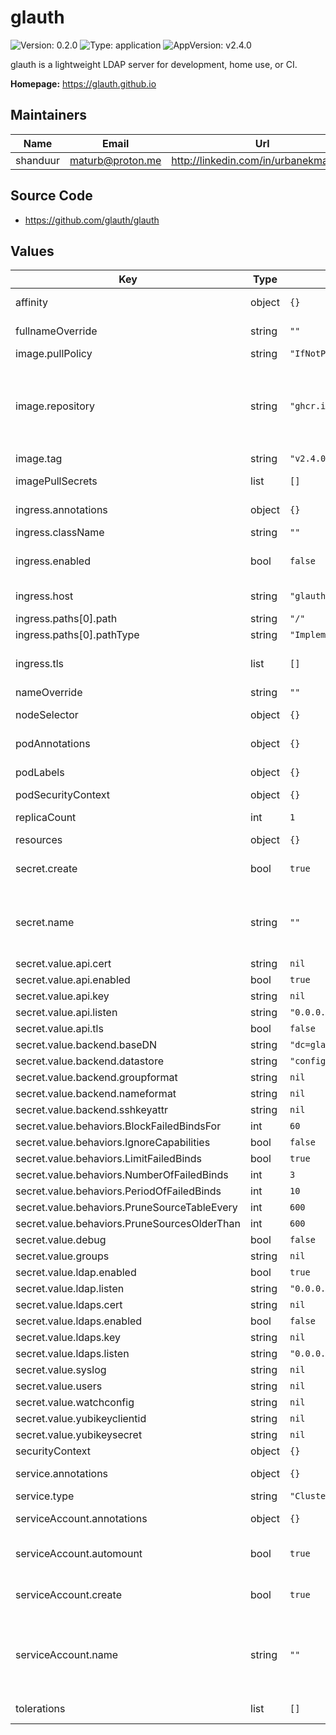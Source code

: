 # glauth

![Version: 0.2.0](https://img.shields.io/badge/Version-0.2.0-informational?style=flat) ![Type: application](https://img.shields.io/badge/Type-application-informational?style=flat) ![AppVersion: v2.4.0](https://img.shields.io/badge/AppVersion-v2.4.0-informational?style=flat)

glauth is a lightweight LDAP server for development, home use, or CI.

**Homepage:** <https://glauth.github.io>

## Maintainers

| Name | Email | Url |
| ---- | ------ | --- |
| shanduur | <maturb@proton.me> | <http://linkedin.com/in/urbanekmateusz> |

## Source Code

* <https://github.com/glauth/glauth>

## Values

| Key | Type | Default | Description |
|-----|------|---------|-------------|
| affinity | object | `{}` | Affinity settings for the pods. |
| fullnameOverride | string | `""` | Override for the full name. |
| image.pullPolicy | string | `"IfNotPresent"` | Image pull policy. |
| image.repository | string | `"ghcr.io/glauth/glauth"` | Registry and repository for the glauth image. If you want extra functionality, set repository to `ghcr.io/glauth/glauth-plugins`. |
| image.tag | string | `"v2.4.0"` | Tag for the image. |
| imagePullSecrets | list | `[]` | Secrets for pulling images. |
| ingress.annotations | object | `{}` | Annotations to add to the ingress. |
| ingress.className | string | `""` | Ingress class name. |
| ingress.enabled | bool | `false` | Specifies whether ingress should be enabled. |
| ingress.host | string | `"glauth.example.local"` | Ingress host configuration. |
| ingress.paths[0].path | string | `"/"` |  |
| ingress.paths[0].pathType | string | `"ImplementationSpecific"` |  |
| ingress.tls | list | `[]` | List of TLS configurations for the ingress. |
| nameOverride | string | `""` | Override for the name. |
| nodeSelector | object | `{}` | Node selector for the pods. |
| podAnnotations | object | `{}` | Annotations to be added to the pods. |
| podLabels | object | `{}` | Labels to be added to the pods. |
| podSecurityContext | object | `{}` |  |
| replicaCount | int | `1` | Number of replicas for the deployment. |
| resources | object | `{}` |  |
| secret.create | bool | `true` | Specifies whether a secret should be created. |
| secret.name | string | `""` | Specifies name of a secret used to configure the glauth. If not filled, uses full name. |
| secret.value.api.cert | string | `nil` |  |
| secret.value.api.enabled | bool | `true` |  |
| secret.value.api.key | string | `nil` |  |
| secret.value.api.listen | string | `"0.0.0.0:5555"` |  |
| secret.value.api.tls | bool | `false` |  |
| secret.value.backend.baseDN | string | `"dc=glauth,dc=com"` |  |
| secret.value.backend.datastore | string | `"config"` |  |
| secret.value.backend.groupformat | string | `nil` |  |
| secret.value.backend.nameformat | string | `nil` |  |
| secret.value.backend.sshkeyattr | string | `nil` |  |
| secret.value.behaviors.BlockFailedBindsFor | int | `60` |  |
| secret.value.behaviors.IgnoreCapabilities | bool | `false` |  |
| secret.value.behaviors.LimitFailedBinds | bool | `true` |  |
| secret.value.behaviors.NumberOfFailedBinds | int | `3` |  |
| secret.value.behaviors.PeriodOfFailedBinds | int | `10` |  |
| secret.value.behaviors.PruneSourceTableEvery | int | `600` |  |
| secret.value.behaviors.PruneSourcesOlderThan | int | `600` |  |
| secret.value.debug | bool | `false` |  |
| secret.value.groups | string | `nil` |  |
| secret.value.ldap.enabled | bool | `true` |  |
| secret.value.ldap.listen | string | `"0.0.0.0:3893"` |  |
| secret.value.ldaps.cert | string | `nil` |  |
| secret.value.ldaps.enabled | bool | `false` |  |
| secret.value.ldaps.key | string | `nil` |  |
| secret.value.ldaps.listen | string | `"0.0.0.0:3894"` |  |
| secret.value.syslog | string | `nil` |  |
| secret.value.users | string | `nil` |  |
| secret.value.watchconfig | string | `nil` |  |
| secret.value.yubikeyclientid | string | `nil` |  |
| secret.value.yubikeysecret | string | `nil` |  |
| securityContext | object | `{}` |  |
| service.annotations | object | `{}` | Annotations to add to the service. |
| service.type | string | `"ClusterIP"` | Service type. |
| serviceAccount.annotations | object | `{}` | Annotations to add to the service account. |
| serviceAccount.automount | bool | `true` | Automatically mount a ServiceAccount's API credentials. |
| serviceAccount.create | bool | `true` | Specifies whether a service account should be created. |
| serviceAccount.name | string | `""` | The name of the service account to use. If not set and create is true, a name is generated using the fullname template. |
| tolerations | list | `[]` | Tolerations for the pods. |

